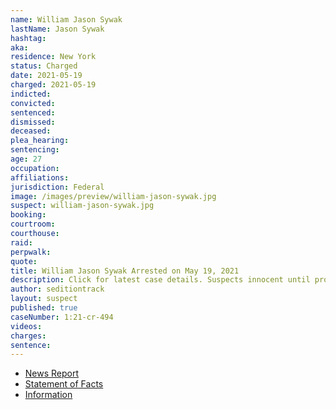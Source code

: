 ```yaml
---
name: William Jason Sywak
lastName: Jason Sywak
hashtag:
aka:
residence: New York
status: Charged
date: 2021-05-19
charged: 2021-05-19
indicted:
convicted:
sentenced:
dismissed:
deceased:
plea_hearing:
sentencing:
age: 27
occupation:
affiliations:
jurisdiction: Federal
image: /images/preview/william-jason-sywak.jpg
suspect: william-jason-sywak.jpg
booking:
courtroom:
courthouse:
raid:
perpwalk:
quote:
title: William Jason Sywak Arrested on May 19, 2021
description: Click for latest case details. Suspects innocent until proven guilty.
author: seditiontrack
layout: suspect
published: true
caseNumber: 1:21-cr-494
videos:
charges:
sentence:
---
```

- [News Report](https://www.wgrz.com/article/news/crime/4-more-people-from-new-york-arrested-in-connection-with-us-captiol-riot/71-3ad4fafb-a9e2-4653-bec2-a0de96ea60de)
- [Statement of Facts](https://www.justice.gov/usao-dc/case-multi-defendant/file/1395331/download)
- [Information](https://www.justice.gov/usao-dc/case-multi-defendant/file/1423511/download)
